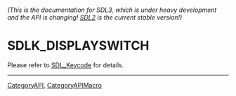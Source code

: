 ###### (This is the documentation for SDL3, which is under heavy development and the API is changing! [SDL2](https://wiki.libsdl.org/SDL2/) is the current stable version!)
# SDLK_DISPLAYSWITCH

Please refer to [SDL_Keycode](SDL_Keycode) for details.

----
[CategoryAPI](CategoryAPI), [CategoryAPIMacro](CategoryAPIMacro)


